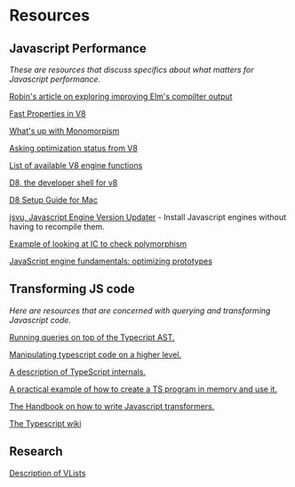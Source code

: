 # Resources

## Javascript Performance

_These are resources that discuss specifics about what matters for Javascript performance._

[Robin's article on exploring improving Elm's compilter output](https://dev.to/skinney/improving-elm-s-compiler-output-5e1h)

[Fast Properties in V8](https://v8.dev/blog/fast-properties)

[What's up with Monomorpism](https://mrale.ph/blog/2015/01/11/whats-up-with-monomorphism.html)

[Asking optimization status from V8](https://www.npmjs.com/package/v8-natives)

[List of available V8 engine functions](https://github.com/v8/v8/blob/master/src/runtime/runtime.h)

[D8, the developer shell for v8](https://v8.dev/docs/d8)

[D8 Setup Guide for Mac](https://gist.github.com/kevincennis/0cd2138c78a07412ef21)

[jsvu, Javascript Engine Version Updater](https://github.com/GoogleChromeLabs/jsvu) - Install Javascript engines without having to recompile them.

[Example of looking at IC to check polymorphism](https://benediktmeurer.de/2018/03/23/impact-of-polymorphism-on-component-based-frameworks-like-react/)

[JavaScript engine fundamentals: optimizing prototypes](https://mathiasbynens.be/notes/prototypes)


## Transforming JS code

_Here are resources that are concerned with querying and transforming Javascript code._

[Running queries on top of the Typecript AST.](https://github.com/phenomnomnominal/tsquery)

[Manipulating typescript code on a higher level.](https://github.com/JoshuaKGoldberg/TypeStat)

[A description of TypeScript internals.](https://basarat.gitbook.io/typescript/overview)

[A practical example of how to create a TS program in memory and use it.](https://convincedcoder.com/2019/01/19/Processing-TypeScript-using-TypeScript/)

[The Handbook on how to write Javascript transformers.](https://github.com/madou/typescript-transformer-handbook)

[The Typescript wiki](https://github.com/Microsoft/TypeScript/wiki/Using-the-Compiler-API)

## Research

[Description of VLists](https://infoscience.epfl.ch/record/52465/files/IC_TECH_REPORT_200244.pdf)




